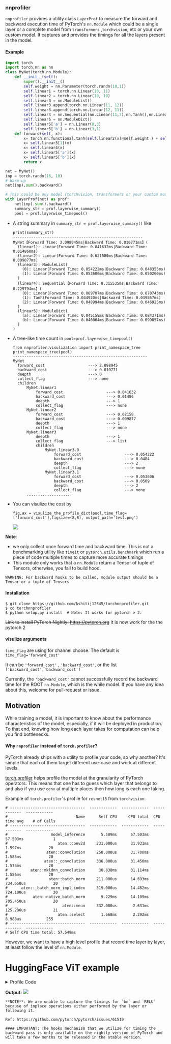 ### nnprofiler

`nnprofiler` provides a utility class `LayerProf` to measure the forward and backward execution time of PyTorch's `nn.Module` which could be a single layer or a complete model from `transformers` ,`torchvision`, etc or your own custom model. It captures and provides the timings for all the layers present in the model.

#### Example
```python
import torch
import torch.nn as nn
class MyNet(torch.nn.Module):
    def __init__(self):
        super().__init__()
        self.weight = nn.Parameter(torch.randn(10,1))
        self.linear1 = torch.nn.Linear(10, 11)
        self.linear2 = torch.nn.Linear(10, 10)
        self.linear3 = nn.ModuleList()
        self.linear3.append(torch.nn.Linear(11, 12))
        self.linear3.append(torch.nn.Linear(12, 11))
        self.linear4 = nn.Sequential(nn.Linear(11,7),nn.Tanh(),nn.Linear(7,8))
        self.linear5 = nn.ModuleDict()
        self.linear5['a'] = nn.Linear(8,3)
        self.linear5['b'] = nn.Linear(3,1)
    def forward(self, x):
        x= torch.nn.functional.tanh(self.linear2(x)@self.weight ) + self.linear3[0](self.linear1(x))
        x= self.linear3[1](x)
        x= self.linear4(x)
        x= self.linear5['a'](x)
        x= self.linear5['b'](x)
        return x

net = MyNet()
inp = torch.randn(16, 10)
# Warm-up
net(inp).sum().backward()

# This could be any model (torchvision, transformers or your custom model).
with LayerProf(net) as prof:
    net(inp).sum().backward()
    summary_str = prof.layerwise_summary()
    pool = prof.layerwise_timepool()

```
- A string summary in `summary_str = prof.layerwise_summary()` like
  ```
  print(summary_str)
  ---------------------------------------------------------
  MyNet【Forward Time: 2.098945ms|Backward Time: 0.010771ms】(
    (linear1): Linear(Forward Time: 0.041632ms|Backward Time: 0.014860ms)
    (linear2): Linear(Forward Time: 0.621580ms|Backward Time: 0.009877ms)
    (linear3): ModuleList(
      (0): Linear(Forward Time: 0.054222ms|Backward Time: 0.048355ms)
      (1): Linear(Forward Time: 0.053606ms|Backward Time: 0.050200ms)
    )
    (linear4): Sequential【Forward Time: 0.315535ms|Backward Time: 0.229794ms】(
      (0): Linear(Forward Time: 0.069707ms|Backward Time: 0.070743ms)
      (1): Tanh(Forward Time: 0.044920ms|Backward Time: 0.039867ms)
      (2): Linear(Forward Time: 0.048994ms|Backward Time: 0.046925ms)
    )
    (linear5): ModuleDict(
      (a): Linear(Forward Time: 0.045158ms|Backward Time: 0.084371ms)
      (b): Linear(Forward Time: 0.046064ms|Backward Time: 0.099857ms)
    )
  )
  ```
- A tree-like time count in `pool=prof.layerwise_timepool()`
  ```
  from nnprofiler.visulization import print_namespace_tree
  print_namespace_tree(pool)
  -----------------------------------------------------------
  MyNet
    forward_cost                   ---> 2.098945
    backward_cost                  ---> 0.010771
    deepth                         ---> 0
    collect_flag                   ---> none
    children
        MyNet.linear1
            forward_cost                   ---> 0.041632
            backward_cost                  ---> 0.01486
            deepth                         ---> 1
            collect_flag                   ---> none
        MyNet.linear2
            forward_cost                   ---> 0.62158
            backward_cost                  ---> 0.009877
            deepth                         ---> 1
            collect_flag                   ---> none
        MyNet.linear3
            deepth                         ---> 1
            collect_flag                   ---> list
            children
                MyNet.linear3.0
                    forward_cost                   ---> 0.054222
                    backward_cost                  ---> 0.0484
                    deepth                         ---> 2
                    collect_flag                   ---> none
                MyNet.linear3.1
                    forward_cost                   ---> 0.053606
                    backward_cost                  ---> 0.0509
                    deepth                         ---> 2
                    collect_flag                   ---> none
        ....................
  ```

- You can visulize the cost by 

  ```
  fig,ax = visulize_the_profile_dict(pool,time_flag=['forward_cost'],figsize=(8,8), output_path='test.png')
  ```

  ![](figures\test.png)

**Note**: 
 - we only collect once forward time and backward time. This is not a benchmarking utility like `timeit` or `pytorch.utils.benchmark` which run a piece of code multiple times to capture more accurate timings
 - This module only works that a `nn.Module` return a Tensor of tuple of Tensors, otherwise, you fail to build hood. 
 ```
 WARNING: For backward hooks to be called, module output should be a Tensor or a tuple of Tensors
 ```

#### Installation

```
$ git clone https://github.com/kshitij12345/torchnnprofiler.git
$ cd torchnnprofiler
$ python setup.py install  # Note: It works for pytorch > 2.
```

~~Link to install PyTorch Nightly: https://pytorch.org~~
It is now work for the the pytorch 2

#### visulize arguments
  `time_flag` are using for channel choose. The default is 
  `time_flag='forward_cost'`
  
  It can be `'forward_cost'` , `'backward_cost'`, or the list `['backward_cost','backward_cost']`

  Currently, the `'backward_cost'` cannot successfully record the backward time for the ROOT `nn.Module`, which is the while model. If you have any idea about this, welcome for pull-request or issue.
  
## Motivation

While training a model, it is important to know about the performance characteristics of the model, especially, if it will be deployed in production. To that end, knowing how long each layer takes for computation can help you find bottlenecks.

#### Why `nnprofiler` instead of `torch.profiler`?

PyTorch already ships with a utility to profile your code, so why another? It's simple that each of them target different use-case and work at different levels.

[torch.profiler](https://pytorch.org/docs/stable/profiler.html) helps profile the model at the granularity of PyTorch operators. This means that one has to guess which layer that belongs to and also if you use `conv` at multiple places then how long is each one taking.

Example of `torch.profiler`'s profile for `resnet18` from `torchvision`:
```
# ---------------------------------  ------------  ------------  ------------  ------------
#                              Name      Self CPU     CPU total  CPU time avg    # of Calls
# ---------------------------------  ------------  ------------  ------------  ------------
#                   model_inference       5.509ms      57.503ms      57.503ms             1
#                      aten::conv2d     231.000us      31.931ms       1.597ms            20
#                 aten::convolution     250.000us      31.700ms       1.585ms            20
#                aten::_convolution     336.000us      31.450ms       1.573ms            20
#          aten::mkldnn_convolution      30.838ms      31.114ms       1.556ms            20
#                  aten::batch_norm     211.000us      14.693ms     734.650us            20
#      aten::_batch_norm_impl_index     319.000us      14.482ms     724.100us            20
#           aten::native_batch_norm       9.229ms      14.109ms     705.450us            20
#                        aten::mean     332.000us       2.631ms     125.286us            21
#                      aten::select       1.668ms       2.292ms       8.988us           255
# ---------------------------------  ------------  ------------  ------------  ------------
# Self CPU time total: 57.549ms
```

However, we want to have a high level profile that record time layer by layer, at least follow the level of `nn.Module`.

# HuggingFace ViT example
<details>
<summary>Profile Code</summary>

```python
import transformers 
def BaseModelOutput(last_hidden_state,hidden_states,attentions,):
    return (last_hidden_state,hidden_states,attentions)
transformers.models.vit.modeling_vit.BaseModelOutput = BaseModelOutput
### The huggingface code wrapper the output into a dataclass named `BaseModelOutput` in ViT.
### Should change it to tuple.

from transformers import ViTConfig, ViTModel
# Initializing a ViT vit-base-patch16-224 style configuration
configuration = ViTConfig()
# Shrink Model, we don't need very large model for demo
configuration.hidden_size = 128
configuration.intermediate_size = 256
configuration.num_hidden_layers = 4
configuration.num_attention_heads = 16
model = ViTModel(configuration)
# Accessing the model configuration
configuration = model.config

# Warm-up
inp= torch.randn(1,3, 224,224).cuda()
model=model.cuda()
out= model(inp,return_dict=False)

with LayerProf(model) as prof:
    model(inp,return_dict=False)[0].sum().backward()
    summary_str = prof.layerwise_summary()
    pool = prof.layerwise_timepool()

# now you get the run-once-profile of this ViT model 
# lets plot it 
# 
fig,ax = visulize_the_profile_dict(pool,time_flag=['forward_cost'],figsize=(16,16), output_path='test.png')
plt.tight_layout() 
```
</details>

**Output:**
![](figures\test_vit.png)
```
**NOTE**: We are unable to capture the timings for `bn` and `RELU` because of inplace operations either performed by the layer or following it.

Ref: https://github.com/pytorch/pytorch/issues/61519

#### IMPORTANT: The hooks mechanism that we utilize for timing the backward pass is only available on the nightly version of PyTorch and will take a few months to be released in the stable version.
```
